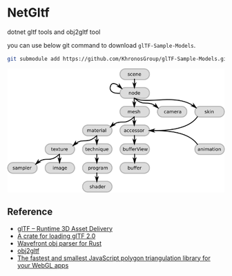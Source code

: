 # NetGltf

dotnet gltf tools and obj2gltf tool

you can use below git command to download `glTF-Sample-Models`.

```sh
git submodule add https://github.com/KhronosGroup/glTF-Sample-Models.git glTF-Sample-Models
```

![gltf json Structure](https://raw.githubusercontent.com/KhronosGroup/glTF-Tutorials/master/gltfTutorial/images/gltfJsonStructure.png)


## Reference

- [glTF – Runtime 3D Asset Delivery](https://github.com/KhronosGroup/glTF/)
- [A crate for loading glTF 2.0](https://github.com/gltf-rs/gltf/)
- [Wavefront obj parser for Rust](https://github.com/simnalamburt/obj-rs)
- [obj2gltf](https://github.com/CesiumGS/obj2gltf)
- [The fastest and smallest JavaScript polygon triangulation library for your WebGL apps](https://github.com/mapbox/earcut)